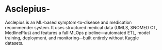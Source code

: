 # Asclepius-
Asclepius is an ML-based symptom-to-disease and medication recommender system. It uses structured medical data (UMLS, SNOMED CT, MedlinePlus) and features a full MLOps pipeline—automated ETL, model training, deployment, and monitoring—built entirely without Kaggle datasets.
